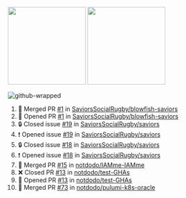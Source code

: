 <a href="https://github.com/notdodo"><img src="https://github-readme-stats.vercel.app/api?username=notdodo&count_private=true&theme=dark" height="180" /></a> <a href="https://github.com/notdodo"><img src="https://github-readme-stats.vercel.app/api/top-langs/?username=notdodo&langs_count=8&theme=dark&hide=tex,java,html,css&layout=compact" height="180" /></a>

![github-wrapped](https://github.com/notdodo/notdodo/assets/6991986/7ef19f4d-996d-4ac6-8b4a-ab140e96e4e3)

<!--START_SECTION:activity-->
1. 🎉 Merged PR [#1](https://github.com/SaviorsSocialRugby/blowfish-saviors/pull/1) in [SaviorsSocialRugby/blowfish-saviors](https://github.com/SaviorsSocialRugby/blowfish-saviors)
2. 💪 Opened PR [#1](https://github.com/SaviorsSocialRugby/blowfish-saviors/pull/1) in [SaviorsSocialRugby/blowfish-saviors](https://github.com/SaviorsSocialRugby/blowfish-saviors)
3. 🔒 Closed issue [#19](https://github.com/SaviorsSocialRugby/saviors/issues/19) in [SaviorsSocialRugby/saviors](https://github.com/SaviorsSocialRugby/saviors)
4. ❗ Opened issue [#19](https://github.com/SaviorsSocialRugby/saviors/issues/19) in [SaviorsSocialRugby/saviors](https://github.com/SaviorsSocialRugby/saviors)
5. 🔒 Closed issue [#18](https://github.com/SaviorsSocialRugby/saviors/issues/18) in [SaviorsSocialRugby/saviors](https://github.com/SaviorsSocialRugby/saviors)
6. ❗ Opened issue [#18](https://github.com/SaviorsSocialRugby/saviors/issues/18) in [SaviorsSocialRugby/saviors](https://github.com/SaviorsSocialRugby/saviors)
7. 🎉 Merged PR [#15](https://github.com/notdodo/IAMme-IAMme/pull/15) in [notdodo/IAMme-IAMme](https://github.com/notdodo/IAMme-IAMme)
8. ❌ Closed PR [#13](https://github.com/notdodo/test-GHAs/pull/13) in [notdodo/test-GHAs](https://github.com/notdodo/test-GHAs)
9. 💪 Opened PR [#13](https://github.com/notdodo/test-GHAs/pull/13) in [notdodo/test-GHAs](https://github.com/notdodo/test-GHAs)
10. 🎉 Merged PR [#73](https://github.com/notdodo/pulumi-k8s-oracle/pull/73) in [notdodo/pulumi-k8s-oracle](https://github.com/notdodo/pulumi-k8s-oracle)
<!--END_SECTION:activity-->
